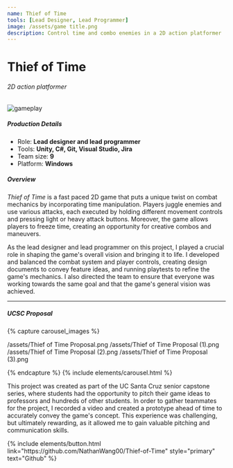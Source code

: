 ```yaml
---
name: Thief of Time
tools: [Lead Designer, Lead Programmer]
image: /assets/game title.png
description: Control time and combo enemies in a 2D action platformer
---
```


# Thief of Time
###### 2D action platformer

![gameplay](/assets/gameplay.gif)

##### Production Details
+ Role: **Lead designer and lead programmer**
+ Tools: **Unity, C#, Git, Visual Studio, Jira**
+ Team size: **9**
+ Platform: **Windows**

##### Overview
*Thief of Time* is a fast paced 2D game that puts a unique twist on combat mechanics by incorporating time manipulation. Players juggle enemies and use various attacks, each executed by holding different movement controls and pressing light or heavy attack buttons. Moreover, the game allows players to freeze time, creating an opportunity for creative combos and maneuvers.

As the lead designer and lead programmer on this project, I played a crucial role in shaping the game's overall vision and bringing it to life. I developed and balanced the combat system and player controls, creating design documents to convey feature ideas, and running playtests to refine the game's mechanics. I also directed the team to ensure that everyone was working towards the same goal and that the game's general vision was achieved.

___

##### UCSC Proposal

{% capture carousel_images %}

/assets/Thief of Time Proposal.png
/assets/Thief of Time Proposal (1).png
/assets/Thief of Time Proposal (2).png
/assets/Thief of Time Proposal (3).png

{% endcapture %}
{% include elements/carousel.html %}

This project was created as part of the UC Santa Cruz senior capstone series, where students had the opportunity to pitch their game ideas to professors and hundreds of other students. In order to gather teammates for the project, I recorded a video and created a prototype ahead of time to accurately convey the game's concept. This experience was challenging, but ultimately rewarding, as it allowed me to gain valuable pitching and communication skills.

<p class="text-center">
{% include elements/button.html link="https://github.com/NathanWang00/Thief-of-Time" style="primary" text="Github" %}
</p>